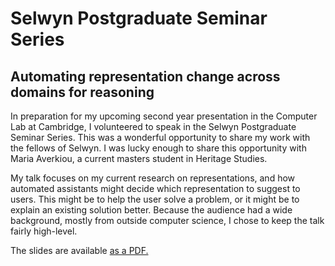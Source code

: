 # Selwyn Postgraduate Seminar Series
## Automating representation change across domains for reasoning

In preparation for my upcoming second year presentation in the Computer Lab at Cambridge,
I volunteered to speak in the Selwyn Postgraduate Seminar Series.
This was a wonderful opportunity to share my work with the fellows of Selwyn.
I was lucky enough to share this opportunity with Maria Averkiou,
a current masters student in Heritage Studies.

My talk focuses on my current research on representations,
and how automated assistants might decide which representation to suggest to users.
This might be to help the user solve a problem,
or it might be to explain an existing solution better.
Because the audience had a wide background, mostly from outside computer science,
I chose to keep the talk fairly high-level.

The slides are available [as a PDF.](/static/spss.pdf)
